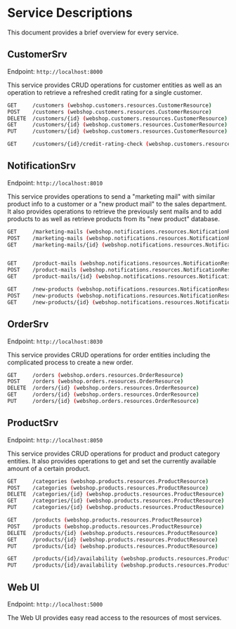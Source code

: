 # Service Descriptions

This document provides a brief overview for every service.

## CustomerSrv

Endpoint: `http://localhost:8000`

This service provides CRUD operations for customer entities as well as an operation to retrieve a refreshed credit rating for a single customer.

```bash
GET     /customers (webshop.customers.resources.CustomerResource)
POST    /customers (webshop.customers.resources.CustomerResource)
DELETE  /customers/{id} (webshop.customers.resources.CustomerResource)
GET     /customers/{id} (webshop.customers.resources.CustomerResource)
PUT     /customers/{id} (webshop.customers.resources.CustomerResource)

GET     /customers/{id}/credit-rating-check (webshop.customers.resources.CustomerResource)
```

## NotificationSrv

Endpoint: `http://localhost:8010`

This service provides operations to send a "marketing mail" with similar product info to a customer or a "new product mail" to the sales department. It also provides operations to retrieve the previously sent mails and to add products to as well as retrieve products from its "new product" database.

```bash
GET     /marketing-mails (webshop.notifications.resources.NotificationResource)
POST    /marketing-mails (webshop.notifications.resources.NotificationResource)
GET     /marketing-mails/{id} (webshop.notifications.resources.NotificationResource)


GET     /product-mails (webshop.notifications.resources.NotificationResource)
POST    /product-mails (webshop.notifications.resources.NotificationResource)
GET     /product-mails/{id} (webshop.notifications.resources.NotificationResource)(webshop.customers.resources.CustomerResource)

GET     /new-products (webshop.notifications.resources.NotificationResource)
POST    /new-products (webshop.notifications.resources.NotificationResource)
GET     /new-products/{id} (webshop.notifications.resources.NotificationResource)
```

## OrderSrv

Endpoint: `http://localhost:8030`

This service provides CRUD operations for order entities including the complicated process to create a new order.

```bash
GET     /orders (webshop.orders.resources.OrderResource)
POST    /orders (webshop.orders.resources.OrderResource)
DELETE  /orders/{id} (webshop.orders.resources.OrderResource)
GET     /orders/{id} (webshop.orders.resources.OrderResource)
PUT     /orders/{id} (webshop.orders.resources.OrderResource)
```

## ProductSrv

Endpoint: `http://localhost:8050`

This service provides CRUD operations for product and product category entities. It also provides operations to get and set the currently available amount of a certain product.

```bash
GET     /categories (webshop.products.resources.ProductResource)
POST    /categories (webshop.products.resources.ProductResource)
DELETE  /categories/{id} (webshop.products.resources.ProductResource)
GET     /categories/{id} (webshop.products.resources.ProductResource)
PUT     /categories/{id} (webshop.products.resources.ProductResource)

GET     /products (webshop.products.resources.ProductResource)
POST    /products (webshop.products.resources.ProductResource)
DELETE  /products/{id} (webshop.products.resources.ProductResource)
GET     /products/{id} (webshop.products.resources.ProductResource)
PUT     /products/{id} (webshop.products.resources.ProductResource)

GET     /products/{id}/availability (webshop.products.resources.ProductResource)
PUT     /products/{id}/availability (webshop.products.resources.ProductResource)
```

## Web UI

Endpoint: `http://localhost:5000`

The Web UI provides easy read access to the resources of most services.
